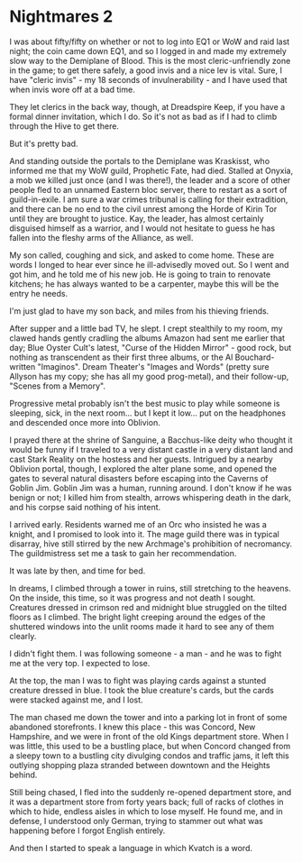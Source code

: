 # Nightmares 2

I was about fifty/fifty on whether or not to log into EQ1 or WoW and raid last night; the coin came down EQ1, and so I logged in and made my extremely slow way to the Demiplane of Blood. This is the most cleric-unfriendly zone in the game; to get there safely, a good invis and a nice lev is vital. Sure, I have "cleric invis" - my 18 seconds of invulnerability - and I have used that when invis wore off at a bad time.

They let clerics in the back way, though, at Dreadspire Keep, if you have a formal dinner invitation, which I do. So it's not as bad as if I had to climb through the Hive to get there.

But it's pretty bad.

And standing outside the portals to the Demiplane was Kraskisst, who informed me that my WoW guild, Prophetic Fate, had died. Stalled at Onyxia, a mob we killed just once (and I was there!), the leader and a score of other people fled to an unnamed Eastern bloc server, there to restart as a sort of guild-in-exile. I am sure a war crimes tribunal is calling for their extradition, and there can be no end to the civil unrest among the Horde of Kirin Tor until they are brought to justice. Kay, the leader, has almost certainly disguised himself as a warrior, and I would not hesitate to guess he has fallen into the fleshy arms of the Alliance, as well.

My son called, coughing and sick, and asked to come home. These are words I longed to hear ever since he ill-advisedly moved out. So I went and got him, and he told me of his new job. He is going to train to renovate kitchens; he has always wanted to be a carpenter, maybe this will be the entry he needs.

I'm just glad to have my son back, and miles from his thieving friends.

After supper and a little bad TV, he slept. I crept stealthily to my room, my clawed hands gently cradling the albums Amazon had sent me earlier that day; Blue Oyster Cult's latest, "Curse of the Hidden Mirror" - good rock, but nothing as transcendent as their first three albums, or the Al Bouchard-written "Imaginos". Dream Theater's "Images and Words" (pretty sure Allyson has my copy; she has all my good prog-metal), and their follow-up, "Scenes from a Memory".

Progressive metal probably isn't the best music to play while someone is sleeping, sick, in the next room... but I kept it low... put on the headphones and descended once more into Oblivion.

I prayed there at the shrine of Sanguine, a Bacchus-like deity who thought it would be funny if I traveled to a very distant castle in a very distant land and cast Stark Reality on the hostess and her guests. Intrigued by a nearby Oblivion portal, though, I explored the alter plane some, and opened the gates to several natural disasters before escaping into the Caverns of Goblin Jim. Goblin Jim was a human, running around. I don't know if he was benign or not; I killed him from stealth, arrows whispering death in the dark, and his corpse said nothing of his intent.

I arrived early. Residents warned me of an Orc who insisted he was a knight, and I promised to look into it. The mage guild there was in typical disarray, hive still stirred by the new Archmage's prohibition of necromancy. The guildmistress set me a task to gain her recommendation.

It was late by then, and time for bed.

In dreams, I climbed through a tower in ruins, still stretching to the heavens. On the inside, this time, so it was progress and not death I sought. Creatures dressed in crimson red and midnight blue struggled on the tilted floors as I climbed. The bright light creeping around the edges of the shuttered windows into the unlit rooms made it hard to see any of them clearly.

I didn't fight them. I was following someone - a man - and he was to fight me at the very top. I expected to lose.

At the top, the man I was to fight was playing cards against a stunted creature dressed in blue. I took the blue creature's cards, but the cards were stacked against me, and I lost.

The man chased me down the tower and into a parking lot in front of some abandoned storefronts. I knew this place - this was Concord, New Hampshire, and we were in front of the old Kings department store. When I was little, this used to be a bustling place, but when Concord changed from a sleepy town to a bustling city divulging condos and traffic jams, it left this outlying shopping plaza stranded between downtown and the Heights behind.

Still being chased, I fled into the suddenly re-opened department store, and it was a department store from forty years back; full of racks of clothes in which to hide, endless aisles in which to lose myself. He found me, and in defense, I understood only German, trying to stammer out what was happening before I forgot English entirely.

And then I started to speak a language in which Kvatch is a word.
